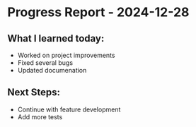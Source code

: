 # Progress Report - 2024-12-28
## What I learned today:
- Worked on project improvements
- Fixed several bugs
- Updated documenation

## Next Steps:
- Continue with feature development
- Add more tests
